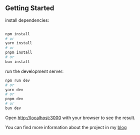 ## Getting Started

install dependencies:

```bash
  
npm install
# or
yarn install
# or
pnpm install
# or
bun install
```

run the development server:

```bash
npm run dev
# or
yarn dev
# or
pnpm dev
# or
bun dev
```

Open [http://localhost:3000](http://localhost:3000) with your browser to see the result.

You can find more information about the project in my [blog](https://shrinidhinhegde.medium.com/react-dropzone-for-aws-s3-cloudfront-using-shadcn-ui-and-react-hook-form-244c79372130)
